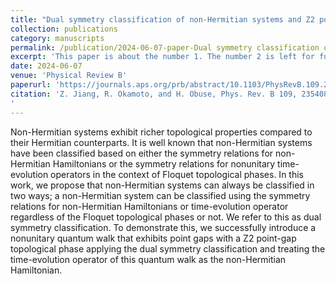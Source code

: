 ```yaml
---
title: "Dual symmetry classification of non-Hermitian systems and Z2 point-gap topology of a nonunitary quantum walk"
collection: publications
category: manuscripts
permalink: /publication/2024-06-07-paper-Dual symmetry classification of non-Hermitian systems and Z2 point-gap topology of a nonunitary quantum walk-number-1
excerpt: 'This paper is about the number 1. The number 2 is left for future work.'
date: 2024-06-07
venue: 'Physical Review B'
paperurl: 'https://journals.aps.org/prb/abstract/10.1103/PhysRevB.109.235408'
citation: 'Z. Jiang, R. Okamoto, and H. Obuse, Phys. Rev. B 109, 235408 (2024).
'
---
```


Non-Hermitian systems exhibit richer topological properties compared to their Hermitian counterparts. It is well known that non-Hermitian systems have been classified based on either the symmetry relations for non-Hermitian Hamiltonians or the symmetry relations for nonunitary time-evolution operators in the context of Floquet topological phases. In this work, we propose that non-Hermitian systems can always be classified in two ways; a non-Hermitian system can be classified using the symmetry relations for non-Hermitian Hamiltonians or time-evolution operator regardless of the Floquet topological phases or not. We refer to this as dual symmetry classification. To demonstrate this, we successfully introduce a nonunitary quantum walk that exhibits point gaps with a Z2 point-gap topological phase applying the dual symmetry classification and treating the time-evolution operator of this quantum walk as the non-Hermitian Hamiltonian.
